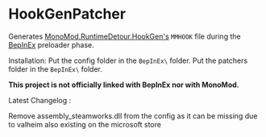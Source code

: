 # HookGenPatcher

Generates [MonoMod.RuntimeDetour.HookGen's](https://github.com/MonoMod/MonoMod) `MMHOOK` file during the [BepInEx](https://github.com/BepInEx/BepInEx) preloader phase. 

Installation:
Put the config folder in the `BepInEx\` folder.
Put the patchers folder in the `BepInEx\` folder.

**This project is not officially linked with BepInEx nor with MonoMod.**

Latest Changelog :

Remove assembly_steamworks.dll from the config as it can be missing due to valheim also existing on the microsoft store